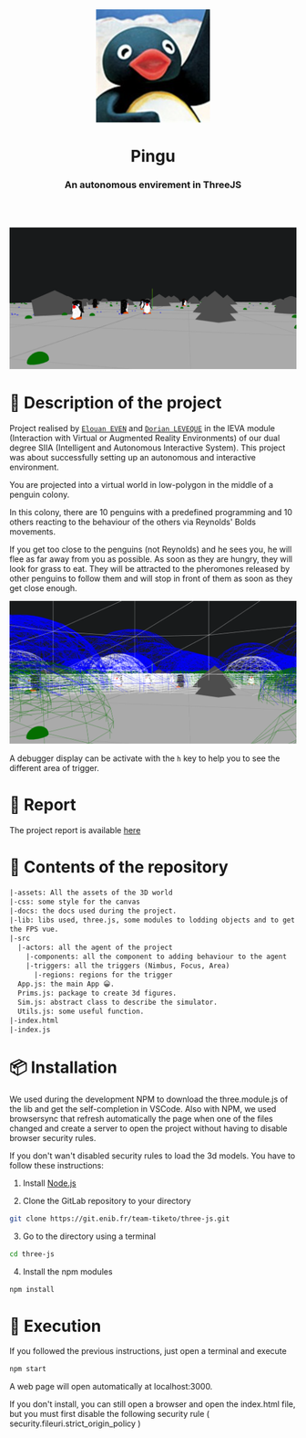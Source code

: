 <div align="center">
  <img src="assets/pingu-face.png" alt="drawing" width="200px;"/>
  <h1><b>Pingu</b></h1>
  <h3>An autonomous envirement in ThreeJS</h3>
</div>

</br></br>

![alt text](assets/Screenshot.png)

# 📝 Description of the project

Project realised by [`Elouan EVEN`](https://github.com/Elouan-E) and [`Dorian LEVEQUE`](https://github.com/dorianleveque) in the IEVA module (Interaction with Virtual or Augmented Reality Environments) of our dual degree SIIA (Intelligent and Autonomous Interactive System).
This project was about successfully setting up an autonomous and interactive environment.

You are projected into a virtual world in low-polygon in the middle of a penguin colony. 

In this colony, there are 10 penguins with a predefined programming and 10 others reacting to the behaviour of the others via Reynolds' Bolds movements. 

If you get too close to the penguins (not Reynolds) and he sees you, he will flee as far away from you as possible. 
As soon as they are hungry, they will look for grass to eat.
They will be attracted to the pheromones released by other penguins to follow them and will stop in front of them as soon as they get close enough. 

![alt text](assets/Screenshot1.png)

A debugger display can be activate with the `h` key to help you to see the different area of trigger.

# 📕 Report
The project report is available [here](./Rapport_LEVEQUE_EVEN.pdf)

# 📂 Contents of the repository

    |-assets: All the assets of the 3D world
    |-css: some style for the canvas
    |-docs: the docs used during the project.
    |-lib: libs used, three.js, some modules to lodding objects and to get the FPS vue.
    |-src
      |-actors: all the agent of the project
        |-components: all the component to adding behaviour to the agent
        |-triggers: all the triggers (Nimbus, Focus, Area)
          |-regions: regions for the trigger
      App.js: the main App 😀.
      Prims.js: package to create 3d figures.
      Sim.js: abstract class to describe the simulator.
      Utils.js: some useful function.
    |-index.html 
    |-index.js

# 📦 Installation

We used during the development NPM to download the three.module.js of the lib and get the self-completion in VSCode. 
Also with NPM, we used browsersync that refresh automatically the page when one of the files changed and create a server to open the project without having to disable browser security rules.

If you don't wan't disabled security rules to load the 3d models. You have to follow these instructions:

1. Install [Node.js](https://nodejs.org/en/download/)

2. Clone the GitLab repository to your directory
```bash
git clone https://git.enib.fr/team-tiketo/three-js.git
```

3. Go to the directory using a terminal
```bash
cd three-js
```

4. Install the npm modules
```bash
npm install
```

# 📜 Execution

If you followed the previous instructions, just open a terminal and execute

```bash
npm start
```
A web page will open automatically at localhost:3000.

If you don't install, you can still open a browser and open the index.html file, but you must first disable the following security rule ( security.fileuri.strict_origin_policy )

